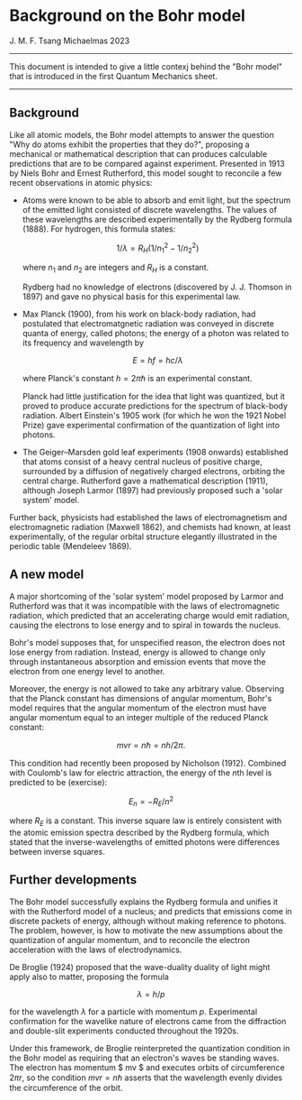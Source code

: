 # Background on the Bohr model

J. M. F. Tsang
Michaelmas 2023

---

This document is intended to give a little contexj behind the "Bohr
model" that is introduced in the first Quantum Mechanics sheet.

---


## Background

Like all atomic models, the Bohr model attempts to answer the question
"Why do atoms exhibit the properties that they do?", proposing a
mechanical or mathematical description that can produces calculable
predictions that are to be compared against experiment.  Presented in
1913 by Niels Bohr and Ernest Rutherford, this model sought to reconcile
a few recent observations in atomic physics:

* Atoms were known to be able to absorb and emit light, but the spectrum
    of the emitted light consisted of discrete wavelengths. The values
    of these wavelengths are described experimentally by the Rydberg
    formula (1888). For hydrogen, this formula states:

    $$ 1/\lambda = R_H ( 1/n_1^2 - 1 / n_2^2 ) $$

    where $n_1$ and $n_2$ are integers and $R_H$ is a constant.

    Rydberg had no knowledge of electrons (discovered by J. J. Thomson
    in 1897) and gave no physical basis for this experimental law.

* Max Planck (1900), from his work on black-body radiation, had
    postulated that electromatgnetic radiation was conveyed in discrete
    quanta of energy, called photons; the energy of a photon was related
    to its frequency and wavelength by

    $$ E = h f = h c / \lambda $$

    where Planck's constant $h = 2\pi\hbar$ is an experimental
    constant.

    Planck had little justification for the idea that light was
    quantized, but it proved to produce accurate predictions for the
    spectrum of black-body radiation. Albert Einstein's 1905 work (for
    which he won the 1921 Nobel Prize) gave experimental confirmation of
    the quantization of light into photons.

* The Geiger–Marsden gold leaf experiments (1908 onwards)
    established that atoms consist of a heavy central nucleus of
    positive charge, surrounded by a diffusion of negatively charged
    electrons, orbiting the central charge. Rutherford gave a
    mathematical description (1911), although Joseph Larmor (1897) had
    previously proposed such a 'solar system' model.

Further back, physicists had established the laws of electromagnetism
and electromagnetic radiation (Maxwell 1862), and chemists had known, at
least experimentally, of the regular orbital structure elegantly
illustrated in the periodic table (Mendeleev 1869).


## A new model

A major shortcoming of the 'solar system' model proposed by Larmor and
Rutherford was that it was incompatible with the laws of electromagnetic
radiation, which predicted that an accelerating charge would emit
radiation, causing the electrons to lose energy and to spiral in towards
the nucleus.

Bohr's model supposes that, for unspecified reason, the electron does
not lose energy from radiation.  Instead, energy is allowed to change
only through instantaneous absorption and emission events that move the
electron from one energy level to another.

Moreover, the energy is not allowed to take any arbitrary value.
Observing that the Planck constant has dimensions of angular momentum,
Bohr's model requires that the angular momentum of the electron must
have angular momentum equal to an integer multiple of the reduced Planck
constant:

$$ m v r = n \hbar = n h / 2\pi . $$

This condition had recently been proposed by Nicholson (1912). Combined
with Coulomb's law for electric attraction, the energy of the $n$th
level is predicted to be (exercise):

$$ E_n = -R_E / n^2 $$

where $R_E$ is a constant. This inverse square law is entirely
consistent with the atomic emission spectra described by the Rydberg
formula, which stated that the inverse-wavelengths of emitted photons
were differences between inverse squares.


## Further developments

The Bohr model successfully explains the Rydberg formula and unifies it
with the Rutherford model of a nucleus; and predicts that emissions come
in discrete packets of energy, although without making reference to
photons. The problem, however, is how to motivate the new assumptions
about the quantization of angular momentum, and to reconcile the
electron acceleration with the laws of electrodynamics.

De Broglie (1924) proposed that the wave-duality duality of light might
apply also to matter, proposing the formula

$$ \lambda = h / p $$

for the wavelength $\lambda$ for a particle with momentum $p$.
Experimental confirmation for the wavelike nature of electrons came from
the diffraction and double-slit experiments conducted throughout the
1920s.

Under this framework, de Broglie reinterpreted the quantization
condition in the Bohr model as requiring that an electron's waves be
standing waves. The electron has momentum $ mv $ and executes orbits of
circumference $2 \pi r$, so the condition $mvr = n\hbar$ asserts that
the wavelength evenly divides the circumference of the orbit.

